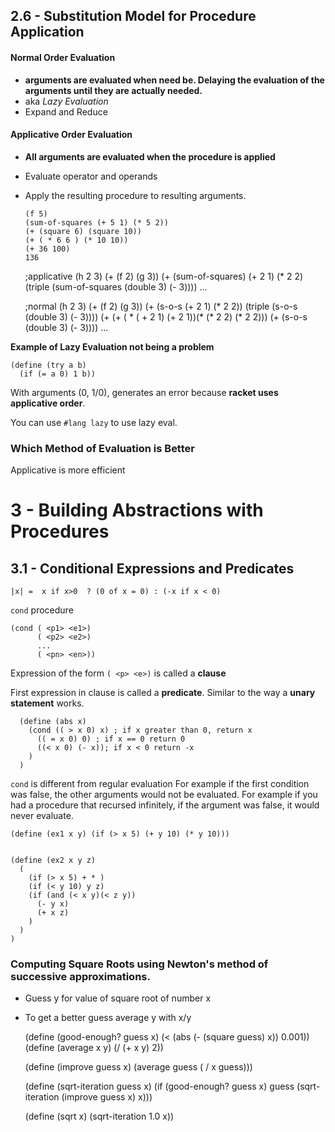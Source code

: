 ## 2.6 - Substitution Model for Procedure Application

#### Normal Order Evaluation
  - __arguments are evaluated when need be. Delaying the evaluation of the arguments until they are actually needed.__
  - aka _Lazy Evaluation_
  - Expand and Reduce

#### Applicative Order Evaluation
  - __All arguments are evaluated when the procedure is applied__
  - Evaluate operator and operands
  - Apply the resulting procedure to resulting arguments.

        (f 5)
        (sum-of-squares (+ 5 1) (* 5 2))
        (+ (square 6) (square 10))
        (+ ( * 6 6 ) (* 10 10))
        (+ 36 100)
        136


    ;applicative
    (h 2 3)
    (+ (f 2) (g 3))
    (+ (sum-of-squares) (+ 2 1) (* 2 2) (triple (sum-of-squares (double 3) (- 3))))
    ...

    ;normal
    (h 2 3)
    (+ (f 2) (g 3))
    (+ (s-o-s (+ 2 1) (* 2 2)) (triple (s-o-s (double 3) (- 3))))
    (+ (+ ( * ( + 2 1) (+ 2 1))(* (* 2 2) (* 2 2))) (+ (s-o-s (double 3) (- 3))))
    ...

__Example of Lazy Evaluation not being a problem__

    (define (try a b)
      (if (= a 0) 1 b))

  With arguments (0, 1/0), generates an error because __racket uses applicative order__.

  You can use `#lang lazy` to use lazy eval.

### Which Method of Evaluation is Better

Applicative is more efficient

# 3 - Building Abstractions with Procedures

## 3.1  - Conditional Expressions and Predicates

    |x| =  x if x>0  ? (0 of x = 0) : (-x if x < 0)

`cond` procedure

    (cond ( <p1> <e1>)
          ( <p2> <e2>)
          ...
          ( <pn> <en>))

Expression of the form `( <p> <e>)` is called a __clause__

First expression in clause is called a __predicate__.
Similar to the way a __unary statement__ works.


      (define (abs x)
        (cond (( > x 0) x) ; if x greater than 0, return x
          (( = x 0) 0) ; if x == 0 return 0
          ((< x 0) (- x)); if x < 0 return -x
        )
      )

`cond` is different from regular evaluation
For example if the first condition was false, the other arguments would not be evaluated. For example if you had a procedure that recursed infinitely, if the argument was false, it would never evaluate.

    (define (ex1 x y) (if (> x 5) (+ y 10) (* y 10)))


    (define (ex2 x y z)
      (
        (if (> x 5) + * )
        (if (< y 10) y z)
        (if (and (< x y)(< z y))
          (- y x)
          (+ x z)
        )
      )
    )

### Computing Square Roots using Newton's method of successive approximations.

  - Guess y for value of square root of number x
  - To get a better guess average y with x/y


      (define (good-enough? guess x)
          (< (abs (- (square guess) x)) 0.001))
      (define (average x y)
          (/ (+ x y) 2))

      (define (improve guess x)
          (average guess ( / x guess)))

      (define (sqrt-iteration guess x)
          (if (good-enough? guess x)
                  guess
                  (sqrt-iteration (improve guess x) x)))

      (define (sqrt x)
          (sqrt-iteration 1.0 x))
